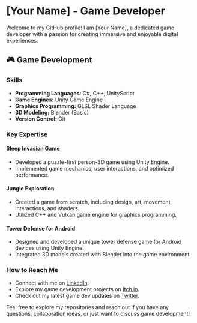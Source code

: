 # [Your Name] - Game Developer

Welcome to my GitHub profile! I am [Your Name], a dedicated game developer with a passion for creating immersive and enjoyable digital experiences.

## 🎮 Game Development

### Skills

- **Programming Languages:** C#, C++, UnityScript
- **Game Engines:** Unity Game Engine
- **Graphics Programming:** GLSL Shader Language
- **3D Modeling:** Blender (Basic)
- **Version Control:** Git

### Key Expertise

#### Sleep Invasion Game
- Developed a puzzle-first person-3D game using Unity Engine.
- Implemented game mechanics, user interactions, and optimized performance.

#### Jungle Exploration
- Created a game from scratch, including design, art, movement, interactions, and shaders.
- Utilized C++ and Vulkan game engine for graphics programming.

#### Tower Defense for Android
- Designed and developed a unique tower defense game for Android devices using Unity Engine.
- Integrated 3D models created with Blender into the game environment.

### How to Reach Me

- Connect with me on [LinkedIn](#).
- Explore my game development projects on [Itch.io](#).
- Check out my latest game dev updates on [Twitter](#).

Feel free to explore my repositories and reach out if you have any questions, collaboration ideas, or just want to discuss game development!
